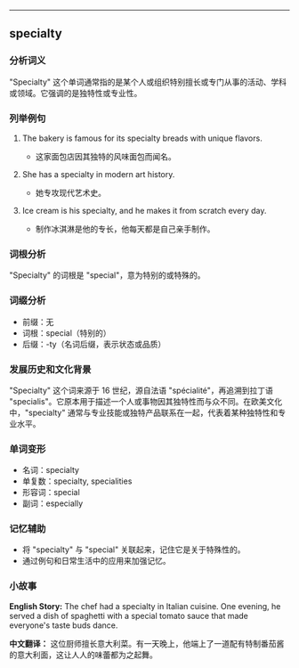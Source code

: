 
---------------
## specialty
### 分析词义
"Specialty" 这个单词通常指的是某个人或组织特别擅长或专门从事的活动、学科或领域。它强调的是独特性或专业性。

### 列举例句
1. The bakery is famous for its specialty breads with unique flavors.
   - 这家面包店因其独特的风味面包而闻名。

2. She has a specialty in modern art history.
   - 她专攻现代艺术史。

3. Ice cream is his specialty, and he makes it from scratch every day.
   - 制作冰淇淋是他的专长，他每天都是自己亲手制作。

### 词根分析
"Specialty" 的词根是 "special"，意为特别的或特殊的。

### 词缀分析
- 前缀：无
- 词根：special（特别的）
- 后缀：-ty（名词后缀，表示状态或品质）

### 发展历史和文化背景
"Specialty" 这个词来源于 16 世纪，源自法语 "spécialité"，再追溯到拉丁语 "specialis"。它原本用于描述一个人或事物因其独特性而与众不同。在欧美文化中，"specialty" 通常与专业技能或独特产品联系在一起，代表着某种独特性和专业水平。

### 单词变形
- 名词：specialty
- 单复数：specialty, specialities
- 形容词：special
- 副词：especially

### 记忆辅助
- 将 "specialty" 与 "special" 关联起来，记住它是关于特殊性的。
- 通过例句和日常生活中的应用来加强记忆。

### 小故事
**English Story:**
The chef had a specialty in Italian cuisine. One evening, he served a dish of spaghetti with a special tomato sauce that made everyone's taste buds dance.

**中文翻译：**
这位厨师擅长意大利菜。有一天晚上，他端上了一道配有特制番茄酱的意大利面，这让人人的味蕾都为之起舞。

